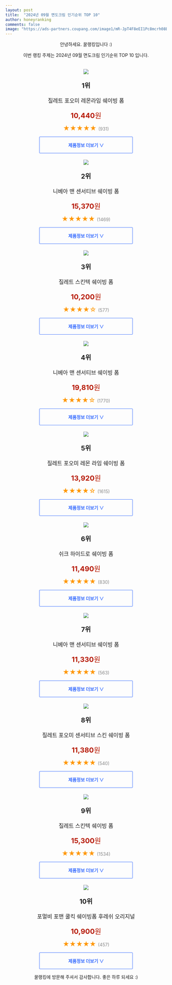 ```yaml
---
layout: post
title:  "2024년 09월 면도크림 인기순위 TOP 10"
author: honeyranking
comments: false
image: "https://ads-partners.coupang.com/image1/mR-JpT4F8eEI1Pc8mcrh08BsB8hSKK2Yv_dFRd7a2zheSO5eQjRr8hfQ1-9RPI9YJUsjofX0pF2haz0C3Qhx_-u3E122-ropMHPgR8FyPzqd2yD1XQMiIdXDc7cmpNYZBLvK5VMsRlricgs4vwlAgOj-R6EUmoYB5hyN5yDlhbY7Fo4qg3honct4kyA4hvgNvcK0cgYWXK0uVsnlCzm7UdtENcyJpbCSnQp27_Hc01NCnFZ_SG5C3NWr-hkXcuD0UuHC06XOFprxA5YPPV-Kano-0t40JY3B0_Kl"
---
```

<p style="text-align: center;">안녕하세요. 꿀랭킹입니다 :)</p>
<p style="text-align: center;">이번 랭킹 주제는 2024년 09월 면도크림 인기순위 TOP 10 입니다.</p><center><img src="https://ads-partners.coupang.com/image1/mR-JpT4F8eEI1Pc8mcrh08BsB8hSKK2Yv_dFRd7a2zheSO5eQjRr8hfQ1-9RPI9YJUsjofX0pF2haz0C3Qhx_-u3E122-ropMHPgR8FyPzqd2yD1XQMiIdXDc7cmpNYZBLvK5VMsRlricgs4vwlAgOj-R6EUmoYB5hyN5yDlhbY7Fo4qg3honct4kyA4hvgNvcK0cgYWXK0uVsnlCzm7UdtENcyJpbCSnQp27_Hc01NCnFZ_SG5C3NWr-hkXcuD0UuHC06XOFprxA5YPPV-Kano-0t40JY3B0_Kl" style="margin-top:20px" /></center><p style="text-align: center; font-size: 20px"><b>1위</b></p><p style="text-align: center; font-size: 17px">질레트 포오미 레몬라임 쉐이빙 폼</p><p style="text-align: center;"><span style="color: #b61800; font-size: 22px;"><b>10,440</b>원</span></p><p style="text-align: center;"><span style="color: #ff9600; font-size: 20px;">★★★★★ </span><span style="color: #878787;">(931)</span></p><center><a href="https://link.coupang.com/re/AFFSDP?lptag=AF3899140&subid=honeyrank&pageKey=6537295&itemId=29016674&vendorItemId=3008652543&traceid=V0-153-ccfff3be30a0a472&requestid=20240927090000691088516387&token=31850C%7CGM"><div style="font-size: 14px; display: inline-block; padding: 15px 90px; color: #346aff; border-radius: 2px; border: 1px solid #346aff; cursor: pointer;"><b>제품정보 더보기 &or;</b></div></a></center><center><img src="https://ads-partners.coupang.com/image1/FoctG4hxTCeL3G5vFkOut2L3S4ADZfiIrqO2LJ_DsgZvp_kvK0mGkMbrg8QVHy3AmltWr683YZm6g7OyZ2HcYBJFpXBtV3ysfur3eL4SnxWK_HUyl9Qfm3LV3COhtraO34RDCMUViyTnehQPzbu_i_RLdBL1ldrJEZUEUEby9hDFVZiEB4k-zTYJdG-gACgaY1N0b2BNKXHtBOvC5bplNuFTNTBznVBqmP7LplG6nR61Pg2NuZ6fA80nsAAWbw-iwGbPKHicy7wr1MFbKwdeAjWy56vpe42EwEgYGcvWyywHLs4Gk4CWiBv_" style="margin-top:20px" /></center><p style="text-align: center; font-size: 20px"><b>2위</b></p><p style="text-align: center; font-size: 17px">니베아 맨 센서티브 쉐이빙 폼</p><p style="text-align: center;"><span style="color: #b61800; font-size: 22px;"><b>15,370</b>원</span></p><p style="text-align: center;"><span style="color: #ff9600; font-size: 20px;">★★★★★ </span><span style="color: #878787;">(1469)</span></p><center><a href="https://link.coupang.com/re/AFFSDP?lptag=AF3899140&subid=honeyrank&pageKey=1295376901&itemId=484924343&vendorItemId=89318701746&traceid=V0-153-27c3addce61d06f2&requestid=20240927090000691088516387&token=31850C%7CGM"><div style="font-size: 14px; display: inline-block; padding: 15px 90px; color: #346aff; border-radius: 2px; border: 1px solid #346aff; cursor: pointer;"><b>제품정보 더보기 &or;</b></div></a></center><center><img src="https://ads-partners.coupang.com/image1/8Q-z9urXuqmZT5-P8ZAK6YJSPzKYs-Ee5aRKWo1H-0XJ5bO33Xi8uppqFAptaqh1k2x9s7GrIoxu7x6rLCW1U9_V54N_EnowMseu4ysMoPupqIv9MverzkcbbK0gQkn1CiK2AtwqPn9BbzSE3cezSlW5NPuQYijT_3orb918j1YK82MwnHcn1AtDTIBMJdonnVmZigKmeQ0bQWkltC4-jFSvEBOSfrjaal6GnsmVhdJ24FGODZIt-ns94YvgRkZANrUyKze4IWYwuIMPi0QL_i0kdXR3YgmPqA==" style="margin-top:20px" /></center><p style="text-align: center; font-size: 20px"><b>3위</b></p><p style="text-align: center; font-size: 17px">질레트 스킨텍 쉐이빙 폼</p><p style="text-align: center;"><span style="color: #b61800; font-size: 22px;"><b>10,200</b>원</span></p><p style="text-align: center;"><span style="color: #ff9600; font-size: 20px;">★★★★☆ </span><span style="color: #878787;">(577)</span></p><center><a href="https://link.coupang.com/re/AFFSDP?lptag=AF3899140&subid=honeyrank&pageKey=306278812&itemId=17910185252&vendorItemId=85072872165&traceid=V0-153-7b12fe0161027071&requestid=20240927090000691088516387&token=31850C%7CGM"><div style="font-size: 14px; display: inline-block; padding: 15px 90px; color: #346aff; border-radius: 2px; border: 1px solid #346aff; cursor: pointer;"><b>제품정보 더보기 &or;</b></div></a></center><center><img src="https://ads-partners.coupang.com/image1/H-MtboTwt_iYWOPsH-nOO0qxd_e34WuinxY2j5QHC6UMMuha995z1ehAH4Ei2R5e57zDqC_ZxUK_q-dGywni4D3AtOaL_4ouqq5b6WzH0_21f9dvZ20aJ1ZdT2YJtBSsWOvjPSpBKJpynFrlwFZPnCw_E9oo3q4t3Pj1Qw7JcJxXjdgmfwOnwfeAMmMSc3MgDkK8QjbWY-6iQBQjt6Vhdks1wJbDLliulZmZJe3fCZ9_6u9Wdge4sBDlzXVLJPCdG_O0lJVkwxyIpsY6gmwYccpuDqrshud2rCf2ukdH3GatvF5yemEwTAc=" style="margin-top:20px" /></center><p style="text-align: center; font-size: 20px"><b>4위</b></p><p style="text-align: center; font-size: 17px">니베아 맨 센서티브 쉐이빙 폼</p><p style="text-align: center;"><span style="color: #b61800; font-size: 22px;"><b>19,810</b>원</span></p><p style="text-align: center;"><span style="color: #ff9600; font-size: 20px;">★★★★☆ </span><span style="color: #878787;">(1770)</span></p><center><a href="https://link.coupang.com/re/AFFSDP?lptag=AF3899140&subid=honeyrank&pageKey=1295376901&itemId=2307625957&vendorItemId=90409295177&traceid=V0-153-27c3addce61d06f2&requestid=20240927090000691088516387&token=31850C%7CGM"><div style="font-size: 14px; display: inline-block; padding: 15px 90px; color: #346aff; border-radius: 2px; border: 1px solid #346aff; cursor: pointer;"><b>제품정보 더보기 &or;</b></div></a></center><center><img src="https://ads-partners.coupang.com/image1/Yd6XDnHaSZNFVL1pYVOfzKbE-eh091aVc74qnNBexWaAxZDjVYgAVrRUnTVt9jtGf7QNKvu1dQtefFNhHaRhac6Ljsfn4fv61tmHPva0tVEYChd3WtjlpJNUma1BO2I18OPMsH0kBJpj8Xy4jaz4e9dPC8oFgO-pYWuoh_BcwkwSFy0rQoEiz2Al-kJBieRzLriZkFD7uy_w2ZDSINtvpt-L1dRtkwuZdA3MANUFH1jhLd3kegoNacJYRY_GfxsO9Bjzl-k60va7kETrRGSxLEFxV9i6zjjcyP4=" style="margin-top:20px" /></center><p style="text-align: center; font-size: 20px"><b>5위</b></p><p style="text-align: center; font-size: 17px">질레트 포오미 레몬 라임 쉐이빙 폼</p><p style="text-align: center;"><span style="color: #b61800; font-size: 22px;"><b>13,920</b>원</span></p><p style="text-align: center;"><span style="color: #ff9600; font-size: 20px;">★★★★☆ </span><span style="color: #878787;">(1615)</span></p><center><a href="https://link.coupang.com/re/AFFSDP?lptag=AF3899140&subid=honeyrank&pageKey=6537295&itemId=29016671&vendorItemId=85101502288&traceid=V0-153-ccfff3be30a0a472&requestid=20240927090000691088516387&token=31850C%7CGM"><div style="font-size: 14px; display: inline-block; padding: 15px 90px; color: #346aff; border-radius: 2px; border: 1px solid #346aff; cursor: pointer;"><b>제품정보 더보기 &or;</b></div></a></center><center><img src="https://ads-partners.coupang.com/image1/qLuk3pnYSCBZnjD4qC37rPbLVsXUbfJfQnOP3Gdk382wmZJJk__dfwAEoteimPFrnWKWS9YgKzdmwxp06zymSqa_Jf0c1PRATAuKCVU3JlE65VlE6WRkb9k1O9e5VFJLqC2loI7dCgtp99Orw3x8C0fr10bwwl0Aq85xKD21xyHt3MNxACUvoBXvcfJSoDBu_gy3RiikobQ2HKFIFbwkYXgTvQwbVyeZHvF5SByB4tOC-0Hqj6RzP6Sqi66aOBOcpr6aNmAMNkfuOWmUstaL6q19OY6xuo3fK_sj7Q==" style="margin-top:20px" /></center><p style="text-align: center; font-size: 20px"><b>6위</b></p><p style="text-align: center; font-size: 17px">쉬크 하이드로 쉐이빙 폼</p><p style="text-align: center;"><span style="color: #b61800; font-size: 22px;"><b>11,490</b>원</span></p><p style="text-align: center;"><span style="color: #ff9600; font-size: 20px;">★★★★★ </span><span style="color: #878787;">(830)</span></p><center><a href="https://link.coupang.com/re/AFFSDP?lptag=AF3899140&subid=honeyrank&pageKey=6335422221&itemId=21293939343&vendorItemId=88353780589&traceid=V0-153-f02e365903867716&requestid=20240927090000691088516387&token=31850C%7CGM"><div style="font-size: 14px; display: inline-block; padding: 15px 90px; color: #346aff; border-radius: 2px; border: 1px solid #346aff; cursor: pointer;"><b>제품정보 더보기 &or;</b></div></a></center><center><img src="https://ads-partners.coupang.com/image1/ON047nMHg1NZw-kTOG_2iNrreCOWTQPRnO52MkkiyD2vNLP6Z_KQX2EEsU1xhavm626y7U77thvXZXKO9UX-ndua5QpCaEQuzY0OiRiC1xQm0rH-2RSZrEuYmAfSB1bq7xa-nr9sKIupFv42XKEdgVWuLObhIMw5DDtEpCMmBnhbG0fFwZT7xlgxns7XMtbNqSzpXoPv33AvDrRX9RB81s2lgWqnL2IK8ab-j1XZ__b4V54RaJui6hAoyvIRdA_ux-sLrakOC_UpwuSId70iM2DbQeCQYqWxUxfNIOe7H7Q5q7vziTKh7rxmMA==" style="margin-top:20px" /></center><p style="text-align: center; font-size: 20px"><b>7위</b></p><p style="text-align: center; font-size: 17px">니베아 맨 센서티브 쉐이빙 폼</p><p style="text-align: center;"><span style="color: #b61800; font-size: 22px;"><b>11,330</b>원</span></p><p style="text-align: center;"><span style="color: #ff9600; font-size: 20px;">★★★★★ </span><span style="color: #878787;">(563)</span></p><center><a href="https://link.coupang.com/re/AFFSDP?lptag=AF3899140&subid=honeyrank&pageKey=1295376901&itemId=93026123&vendorItemId=90409294838&traceid=V0-153-27c3addce61d06f2&requestid=20240927090000691088516387&token=31850C%7CGM"><div style="font-size: 14px; display: inline-block; padding: 15px 90px; color: #346aff; border-radius: 2px; border: 1px solid #346aff; cursor: pointer;"><b>제품정보 더보기 &or;</b></div></a></center><center><img src="https://ads-partners.coupang.com/image1/9Y9060K_q4XQEUj_9eW70VLPnfw2v2hR9yM85GDKrBUhjCQD2gcunpsuo1_Hq_37eL0sVwsQUCNjmNd8IfAurPnwBkn_5Z2WHkctmRKnvKyxZzPoYLlfGojbOASeONrPzIBfCzjBP7ooA1Zcw50BUA8_4ADYmo5qGHOj6prXRHGYrbqLvWOCK3NIks-eChLdQMrofz5Mf8WYd8pXJs6EnKrUu-qz46j6IkpgxtV7gMM9_rYACB_pmhqSTN1A87w6u8lTPUdnLM9RqqozZYZEFeUYfHjdaWhY_Oc=" style="margin-top:20px" /></center><p style="text-align: center; font-size: 20px"><b>8위</b></p><p style="text-align: center; font-size: 17px">질레트 포오미 센서티브 스킨 쉐이빙 폼</p><p style="text-align: center;"><span style="color: #b61800; font-size: 22px;"><b>11,380</b>원</span></p><p style="text-align: center;"><span style="color: #ff9600; font-size: 20px;">★★★★★ </span><span style="color: #878787;">(540)</span></p><center><a href="https://link.coupang.com/re/AFFSDP?lptag=AF3899140&subid=honeyrank&pageKey=6834028802&itemId=512543270&vendorItemId=3008652546&traceid=V0-153-4df6e04d88f3d783&requestid=20240927090000691088516387&token=31850C%7CGM"><div style="font-size: 14px; display: inline-block; padding: 15px 90px; color: #346aff; border-radius: 2px; border: 1px solid #346aff; cursor: pointer;"><b>제품정보 더보기 &or;</b></div></a></center><center><img src="https://ads-partners.coupang.com/image1/eko-HdXn9WjYssaRendb9GTRTq1BFmoV3zN0KRDflThjAG6qVEobu1moI8djn-A4184QeEL75d9ezHA9p_9h3uZIfWDc0LAXRdT2e1M7rsqXS9Bwno2H9SDoQrkWSiXcRuI02keNPdGSLyge2B1pWQHyVvksnLhtQeH5D0DMJLyAm9kSaqQm56ZSxgg_AtwsDkftfsadaSgg8w8i7yZM3KYXGJk01ThN9_JmNAI7neHv7vXLZ7EOHM_BEEEJPcu5ixGNrKmF7LEaHQJkeBrZCHkIWdNzH3602r0=" style="margin-top:20px" /></center><p style="text-align: center; font-size: 20px"><b>9위</b></p><p style="text-align: center; font-size: 17px">질레트 스킨텍 쉐이빙 폼</p><p style="text-align: center;"><span style="color: #b61800; font-size: 22px;"><b>15,300</b>원</span></p><p style="text-align: center;"><span style="color: #ff9600; font-size: 20px;">★★★★★ </span><span style="color: #878787;">(1534)</span></p><center><a href="https://link.coupang.com/re/AFFSDP?lptag=AF3899140&subid=honeyrank&pageKey=306278812&itemId=3989306286&vendorItemId=84723561568&traceid=V0-153-7b12fe0161027071&requestid=20240927090000691088516387&token=31850C%7CGM"><div style="font-size: 14px; display: inline-block; padding: 15px 90px; color: #346aff; border-radius: 2px; border: 1px solid #346aff; cursor: pointer;"><b>제품정보 더보기 &or;</b></div></a></center><center><img src="https://ads-partners.coupang.com/image1/A_i96HY-xC9c_dPZA4S93K5Um-ya3bdQ3XQocynHn-7MNg6fuSlrVoDkLCf5EmyTTbA_w1eSDP7lwd5TeSH3LO6NElVVINhWbA_IfgU7NJc_hlJlvsPWmZfEQ154_J0YrUmQuiFFe4lQhHCoClSHIlAeMtoPookSsp346BdAaCAPUSgx2d7Ks0EiBp7tq3VMhIy1UF_QNoMA74STMe9y0mczJKRMMRMQa2tt0m8WmfBAEpesgHKclMfg0kSXveEkCoZW8kZWcWWYcASa1JDEzcTLHZNpfNf9a_9tl8eZH09CsRTn7M_-UZku" style="margin-top:20px" /></center><p style="text-align: center; font-size: 20px"><b>10위</b></p><p style="text-align: center; font-size: 17px">포멀비 포맨 쿨킥 쉐이빙폼 후레쉬 오리지널</p><p style="text-align: center;"><span style="color: #b61800; font-size: 22px;"><b>10,900</b>원</span></p><p style="text-align: center;"><span style="color: #ff9600; font-size: 20px;">★★★★★ </span><span style="color: #878787;">(457)</span></p><center><a href="https://link.coupang.com/re/AFFSDP?lptag=AF3899140&subid=honeyrank&pageKey=6624785269&itemId=11199569577&vendorItemId=86558899756&traceid=V0-153-358032592eab0787&requestid=20240927090000691088516387&token=31850C%7CGM"><div style="font-size: 14px; display: inline-block; padding: 15px 90px; color: #346aff; border-radius: 2px; border: 1px solid #346aff; cursor: pointer;"><b>제품정보 더보기 &or;</b></div></a></center><p style="text-align: center;">꿀랭킹에 방문해 주셔서 감사합니다. 좋은 하루 되세요 :)</p>